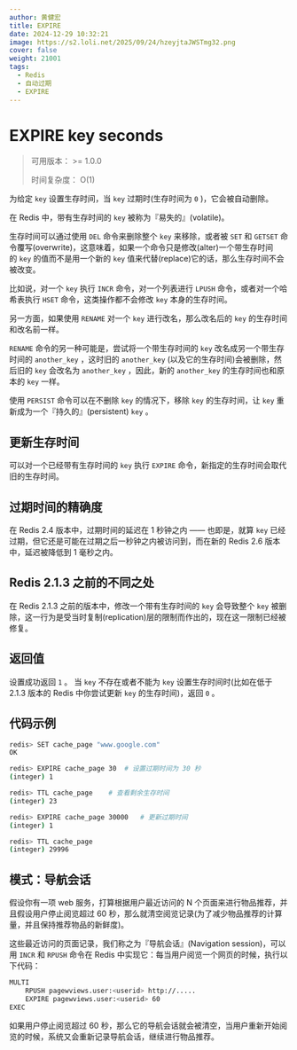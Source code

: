 ```yaml
---
author: 黄健宏
title: EXPIRE
date: 2024-12-29 10:32:21
image: https://s2.loli.net/2025/09/24/hzeyjtaJWSTmg32.png
cover: false
weight: 21001
tags:
  - Redis
  - 自动过期
  - EXPIRE
---
```


# EXPIRE key seconds

> 可用版本： >= 1.0.0
> 
> 时间复杂度： O(1)

为给定 `key` 设置生存时间，当 `key` 过期时(生存时间为 `0` )，它会被自动删除。

在 Redis 中，带有生存时间的 `key` 被称为『易失的』(volatile)。

生存时间可以通过使用 `DEL` 命令来删除整个 `key` 来移除，或者被 `SET` 和 `GETSET` 命令覆写(overwrite)，这意味着，如果一个命令只是修改(alter)一个带生存时间的 `key` 的值而不是用一个新的 `key` 值来代替(replace)它的话，那么生存时间不会被改变。

比如说，对一个 `key` 执行 `INCR` 命令，对一个列表进行 `LPUSH` 命令，或者对一个哈希表执行 `HSET` 命令，这类操作都不会修改 `key` 本身的生存时间。

另一方面，如果使用 `RENAME` 对一个 `key` 进行改名，那么改名后的 `key` 的生存时间和改名前一样。

`RENAME` 命令的另一种可能是，尝试将一个带生存时间的 `key` 改名成另一个带生存时间的 `another_key` ，这时旧的 `another_key` (以及它的生存时间)会被删除，然后旧的 `key` 会改名为 `another_key` ，因此，新的 `another_key` 的生存时间也和原本的 `key` 一样。

使用 `PERSIST` 命令可以在不删除 `key` 的情况下，移除 `key` 的生存时间，让 `key` 重新成为一个『持久的』(persistent) `key` 。

## 更新生存时间

可以对一个已经带有生存时间的 `key` 执行 `EXPIRE` 命令，新指定的生存时间会取代旧的生存时间。

## 过期时间的精确度

在 Redis 2.4 版本中，过期时间的延迟在 1 秒钟之内 —— 也即是，就算 `key` 已经过期，但它还是可能在过期之后一秒钟之内被访问到，而在新的 Redis 2.6 版本中，延迟被降低到 1 毫秒之内。

## Redis 2.1.3 之前的不同之处

在 Redis 2.1.3 之前的版本中，修改一个带有生存时间的 `key` 会导致整个 `key` 被删除，这一行为是受当时复制(replication)层的限制而作出的，现在这一限制已经被修复。

## 返回值

设置成功返回 `1` 。 当 `key` 不存在或者不能为 `key` 设置生存时间时(比如在低于 2.1.3 版本的 Redis 中你尝试更新 `key` 的生存时间)，返回 `0` 。

## 代码示例

```bash
redis> SET cache_page "www.google.com"
OK

redis> EXPIRE cache_page 30  # 设置过期时间为 30 秒
(integer) 1

redis> TTL cache_page    # 查看剩余生存时间
(integer) 23

redis> EXPIRE cache_page 30000   # 更新过期时间
(integer) 1

redis> TTL cache_page
(integer) 29996
```

## 模式：导航会话

假设你有一项 web 服务，打算根据用户最近访问的 N 个页面来进行物品推荐，并且假设用户停止阅览超过 60 秒，那么就清空阅览记录(为了减少物品推荐的计算量，并且保持推荐物品的新鲜度)。

这些最近访问的页面记录，我们称之为『导航会话』(Navigation session)，可以用 `INCR` 和 `RPUSH` 命令在 Redis 中实现它：每当用户阅览一个网页的时候，执行以下代码：

```bash
MULTI
    RPUSH pagewviews.user:<userid> http://.....
    EXPIRE pagewviews.user:<userid> 60
EXEC
```

如果用户停止阅览超过 60 秒，那么它的导航会话就会被清空，当用户重新开始阅览的时候，系统又会重新记录导航会话，继续进行物品推荐。